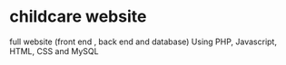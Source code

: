 # childcare website
full website (front end , back end and database)
Using PHP, Javascript, HTML, CSS and MySQL
